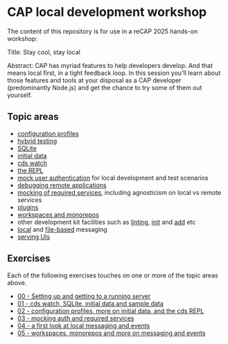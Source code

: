 # CAP local development workshop

The content of this repository is for use in a reCAP 2025 hands-on workshop:

Title: Stay cool, stay local

Abstract: CAP has myriad features to help developers develop. And that means local first, in a tight feedback loop. In this session you'll learn about those features and tools at your disposal as a CAP developer (predominantly Node.js) and get the chance to try some of them out yourself.

## Topic areas

- [configuration profiles](https://cap.cloud.sap/docs/node.js/cds-env#profiles)
- [hybrid testing](https://cap.cloud.sap/docs/advanced/hybrid-testing)
- [SQLite](https://cap.cloud.sap/docs/guides/databases-sqlite)
- [initial data](https://cap.cloud.sap/docs/guides/databases#providing-initial-data)
- [cds watch](https://cap.cloud.sap/docs/tools/cds-cli#cds-watch)
- [the REPL](https://cap.cloud.sap/docs/tools/cds-cli#cds-repl)
- [mock user authentication](https://cap.cloud.sap/docs/guides/security/authorization#prerequisite-authentication) for local development and test scenarios
- [debugging remote applications](https://cap.cloud.sap/docs/tools/cds-cli#remote-applications)
- [mocking of required services](https://cap.cloud.sap/docs/guides/using-services#mock-remote-service-as-odata-service-node-js), including agnosticism on local vs remote services
- [plugins](https://cap.cloud.sap/docs/plugins/#support-for-plugins)
- [workspaces and monorepos](https://cap.cloud.sap/docs/guides/deployment/microservices#create-a-solution-monorepo)
- other development kit facilities such as [linting](https://cap.cloud.sap/docs/tools/cds-lint/#usage-lint-cli), [init](https://cap.cloud.sap/docs/tools/cds-cli#cds-init) and [add](https://cap.cloud.sap/docs/tools/cds-cli#cds-add) etc
- [local](https://cap.cloud.sap/docs/node.js/messaging#local-messaging) and [file-based](https://cap.cloud.sap/docs/node.js/messaging#file-based) messaging
- [serving UIs](https://cap.cloud.sap/docs/get-started/in-a-nutshell#uis)

## Exercises

Each of the following exercises touches on one or more of the topic areas above.

- [00 - Setting up and getting to a running server](exercises/00/)
- [01 - cds watch, SQLite, initial data and sample data](exercises/01/)
- [02 - configuration profiles, more on initial data, and the cds REPL](exercises/02/)
- [03 - mocking auth and required services](exercises/03)
- [04 - a first look at local messaging and events](exercises/04)
- [05 - workspaces, monorepos and more on messaging and events](exercises/05)
